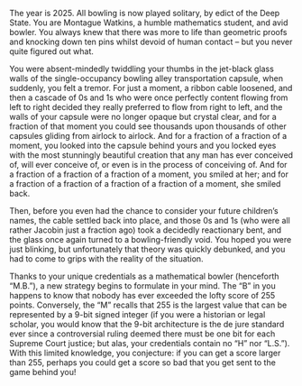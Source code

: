 The year is 2025. All bowling is now played solitary, by edict of the Deep State. You are Montague Watkins, a humble mathematics student, and avid bowler. You always knew that there was more to life than geometric proofs and knocking down ten pins whilst devoid of human contact – but you never quite figured out what.

You were absent-mindedly twiddling your thumbs in the jet-black glass walls of the single-occupancy bowling alley transportation capsule, when suddenly, you felt a tremor. For just a moment, a ribbon cable loosened, and then a cascade of 0s and 1s who were once perfectly content flowing from left to right decided they really preferred to flow from right to left, and the walls of your capsule were no longer opaque but crystal clear, and for a fraction of that moment you could see thousands upon thousands of other capsules gliding from airlock to airlock. And for a fraction of a fraction of a moment, you looked into the capsule behind yours and you locked eyes with the most stunningly beautiful creation that any man has ever conceived of, will ever conceive of, or even is in the process of conceiving of. And for a fraction of a fraction of a fraction of a moment, you smiled at her; and for a fraction of a fraction of a fraction of a fraction of a moment, she smiled back.

Then, before you even had the chance to consider your future children’s names, the cable settled back into place, and those 0s and 1s (who were all rather Jacobin just a fraction ago) took a decidedly  reactionary bent, and the glass once again turned to a bowling-friendly void. You hoped you were just blinking, but unfortunately that theory was quickly debunked, and you had to come to grips with the reality of the situation.

Thanks to your unique credentials as a mathematical bowler (henceforth “M.B.”), a new strategy begins to formulate in your mind. The “B” in you happens to know that nobody has ever exceeded the lofty score of 255 points. Conversely, the “M” recalls that 255 is the largest value that can be represented by a 9-bit signed integer (if you were a historian or legal scholar, you would know that the 9-bit architecture is the de jure standard ever since a controversial ruling deemed there must be one bit for each Supreme Court justice; but alas, your credentials contain no “H” nor “L.S.”). With this limited knowledge, you conjecture: if you can get a score larger than 255, perhaps you could get a score so bad that you get sent to the game behind you!
